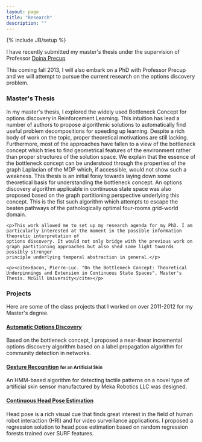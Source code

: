 ```yaml
---
layout: page
title: "Research"
description: ""
---
```

{% include JB/setup %}

<p>I have recently submitted my master's thesis under the supervision of Professor
<a href="http://www.cs.mcgill.ca/~dprecup/">Doina Precup</a></p>

<p> This coming fall 2013, I will also embark on a PhD with Professor Precup and we will attempt to pursue the current research on the options discovery problem.</p>

<div class="page-header">
  <h3>Master's Thesis</h3>
</div>

<div class="row">
  <div class="span12">
    <p>In my master's thesis, I explored the widely used Bottleneck Concept for options discovery in Reinforcement Learning. This intuition has lead a number of authors to
    propose algorithmic solutions to automatically find useful problem decompositions for speeding up learning. Despite a rich body of work on the topic, proper theoretical
    motivations are still lacking. Furthermore, most of the approaches have fallen to a view of the bottleneck concept which tries to find geometrical features of the
    environment rather than proper structures of the solution space. We explain that the essence of the bottleneck concept can be understood through the properties of the graph Laplacian of the MDP which, if accessible, would not show such a weakness. This thesis is an initial foray towards laying down some theoretical basis for understanding the
    bottleneck concept. An options discovery algorithm applicable in continuous state space was also proposed based on the graph partitioning perspective underlying
    this concept. This is the fist such algorithm which attempts to escape the beaten pathways of the pathologically optimal four-rooms grid-world domain.</p>

    <p>This work allowed me to set up my research agenda for my PhD. I am particularly interested at the moment in the possible information theoretic interpretation of
    options discovery. It would not only bridge with the previous work on graph partitioning approaches but also shed some light towards possibly stronger
    principle underlying temporal abstraction in general.</p>

    <p><cite>Bacon, Pierre-Luc. "On the Bottleneck Concept: Theoretical Underpinnings and Extension in Continuous State Spaces". Master's Thesis. McGill University</cite></p>
  </div>
 </div>

<div class="page-header">
    <h3>Projects</h3>
 </div>

 <div class="row">
 <div class="span12"><p>Here are some of the class projects that I worked on over 2011-2012 for my Master's degree.</p></div>

  <div class="span4">
  <h4><a href="assets/papers/optionsdetect.pdf">Automatic Options Discovery</a></h4>
  Based on the bottleneck concept, I proposed a near-linear incremental
  options discovery algorithm based on a label propagation algorithm for
  community detection in networks.
  </div>

  <div class="span4">
   <h4><a href="assets/papers/hmmskin.pdf">Gesture Recognition</a> <small>for an Artificial Skin</small></h4>
   An HMM-based algorithm for detecting tactile patterns on a novel type
   of artificial skin sensor manufactured by Meka Robotics LLC was designed.
  </div>


  <div class="span4">
   <h4><a href="assets/papers/rrfpose.pdf">Continuous Head Pose Estimation</a></h4>
     <!--<ul class="thumbnails">
        <li class="span2"><a href="#" class="thumbnail"><img src="http://placehold.it/160x120" alt=""></a></li>
        <li class="span2"><a href="#" class="thumbnail"><img src="http://placehold.it/160x120" alt=""></a></li>
     </ul>-->

   Head pose is a rich visual cue that finds great interest
   in the field of human robot interaction (HRI) and for video
   surveillance applications. I proposed a regression solution to
   head pose estimation based on random regression forests
   trained over SURF features.
  </div>
 </div>


